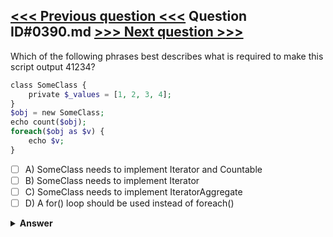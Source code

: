 [<<< Previous question <<<](0389.md)   Question ID#0390.md   [>>> Next question >>>](0391.md)
---

Which of the following phrases best describes what is required to make this script output 41234?

```php
class SomeClass {
    private $_values = [1, 2, 3, 4];
}
$obj = new SomeClass;
echo count($obj);
foreach($obj as $v) {
    echo $v;
}
```

- [ ] A) SomeClass needs to implement Iterator and Countable
- [ ] B) SomeClass needs to implement Iterator
- [ ] C) SomeClass needs to implement IteratorAggregate
- [ ] D) A for() loop should be used instead of foreach()

<details><summary><b>Answer</b></summary>
<p>
  Answer: <strong>A</strong>
</p>
</details>
